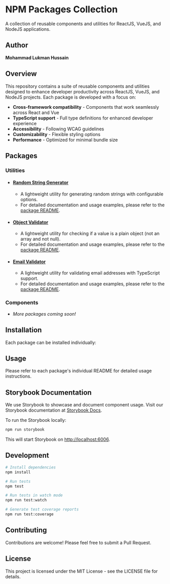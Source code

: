 # NPM Packages Collection

A collection of reusable components and utilities for ReactJS, VueJS, and NodeJS applications.

## Author

**Mohammad Lukman Hussain**

## Overview

This repository contains a suite of reusable components and utilities designed to enhance developer productivity across ReactJS, VueJS, and NodeJS projects. Each package is developed with a focus on:

- **Cross-framework compatibility** - Components that work seamlessly across React and Vue
- **TypeScript support** - Full type definitions for enhanced developer experience
- **Accessibility** - Following WCAG guidelines
- **Customizability** - Flexible styling options
- **Performance** - Optimized for minimal bundle size

## Packages

### Utilities

- #### [Random String Generator](https://github.com/engr-lukman/npm-packages/tree/main/src/random-string-generator)
  - A lightweight utility for generating random strings with configurable options.
  - For detailed documentation and usage examples, please refer to the [package README](/src/random-string-generator/README.md).

- #### [Object Validator](https://github.com/engr-lukman/npm-packages/tree/main/src/object-validator)
  - A lightweight utility for checking if a value is a plain object (not an array and not null).
  - For detailed documentation and usage examples, please refer to the [package README](/src/object-validator/README.md).

- #### [Email Validator](https://github.com/engr-lukman/npm-packages/tree/main/src/email-validator)
  - A lightweight utility for validating email addresses with TypeScript support.
  - For detailed documentation and usage examples, please refer to the [package README](/src/email-validator/README.md).

### Components
- *More packages coming soon!*

## Installation

Each package can be installed individually:

## Usage

Please refer to each package's individual README for detailed usage instructions.

## Storybook Documentation

We use Storybook to showcase and document component usage. Visit our Storybook documentation at [Storybook Docs](https://engr-lukman.github.io/npm-packages).

To run the Storybook locally:

```bash
npm run storybook
```

This will start Storybook on [http://localhost:6006](http://localhost:6006).

## Development

```bash
# Install dependencies
npm install

# Run tests
npm test

# Run tests in watch mode
npm run test:watch

# Generate test coverage reports
npm run test:coverage
```

## Contributing

Contributions are welcome! Please feel free to submit a Pull Request.

## License

This project is licensed under the MIT License - see the LICENSE file for details.